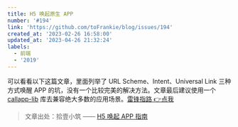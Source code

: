 ```yaml
---
title: H5 唤起原生 APP
number: '#194'
link: 'https://github.com/toFrankie/blog/issues/194'
created_at: '2023-02-26 16:58:00'
updated_at: '2023-04-26 21:32:24'
labels:
  - 前端
  - '2019'
---
```

可以看看以下这篇文章，里面列举了 URL Scheme、Intent、Universal Link 三种方式唤醒 APP 的坑，没有一个比较完美的解决方法。文章最后建议使用一个 [callapp-lib](https://github.com/suanmei/callapp-lib) 库去兼容绝大多数的应用场景。[雷锋指路 👉点我](https://github.com/suanmei/callapp-lib)

> 文章出处：拾壹小筑 —— [H5 唤起 APP 指南](https://suanmei.github.io/2018/08/23/h5_call_app/#more)


